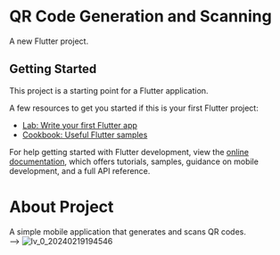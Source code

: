 # QR Code Generation and Scanning

A new Flutter project.

## Getting Started

This project is a starting point for a Flutter application.

A few resources to get you started if this is your first Flutter project:

- [Lab: Write your first Flutter app](https://docs.flutter.dev/get-started/codelab)
- [Cookbook: Useful Flutter samples](https://docs.flutter.dev/cookbook)

For help getting started with Flutter development, view the
[online documentation](https://docs.flutter.dev/), which offers tutorials,
samples, guidance on mobile development, and a full API reference.

# About Project
  A simple mobile application that generates and scans QR codes. <br>
  --> ![lv_0_20240219194546](https://github.com/Gizemexe/QrCodeGeneratesAndScan/assets/108283247/767fff7c-da38-4f24-b8a4-9212fd406b7b)
